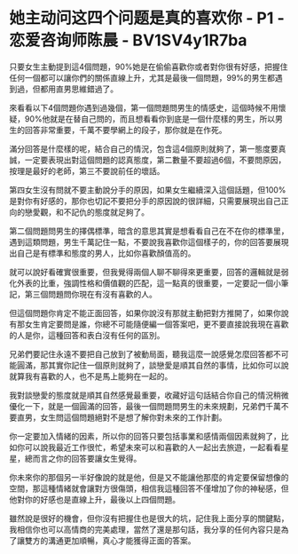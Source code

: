 # 她主动问这四个问题是真的喜欢你 - P1 - 恋爱咨询师陈晨 - BV1SV4y1R7ba

只要女生主動提到這4個問題，90%她是在偷偷喜歡你或者對你很有好感，把握住任何一個都可以讓你們的關係直線上升，尤其是最後一個問題，99%的男生都遇到過，但都用直男思維錯過了。

來看看以下4個問題你遇到過幾個，第一個問題問男生的情感史，這個時候不用懷疑，90%他就是在替自己問的，而且想看看你到底是一個什麼樣的男生，所以男生的回答非常重要，千萬不要學網上的段子，那你就是在作死。

滿分回答是什麼樣的呢，結合自己的情況，包含這4個原則就夠了，第一態度要真誠，一定要表現出對這個問題的認真態度，第二數量不要超過6個，不要問原因，按理是最好的老師，第三不要說前任的壞話。

第四女生沒有問就不要主動說分手的原因，如果女生繼續深入這個話題，但100%是對你有好感的，那你也切記不要把分手的原因說的很詳細，只需要展現出自己正向的戀愛觀，和不記仇的態度就足夠了。

第二個問題問男生的擇偶標準，暗含的意思其實是想看看自己在不在你的標準里，遇到這類問題，男生千萬記住一點，不要說我喜歡你這個樣子的，你的回答要展現出自己是有標準和態度的男人，比如你喜歡顏值高的。

就可以說好看確實很重要，但我覺得兩個人聊不聊得來更重要，回答的邏輯就是弱化外表的比重，強調性格和價值觀的匹配，這一點真的很重要，一定要記一個小筆記，第三個問題問你現在有沒有喜歡的人。

但這個問題你肯定不能正面回答，如果你說沒有那就主動把對方推開了，如果你說有那女生肯定要問是誰，你總不可能隨便編一個答案吧，更不要直接說我現在喜歡的人是你，這種回答和表白沒有任何的區別。

兄弟們要記住永遠不要把自己放到了被動局面，聽我這麼一說感覺怎麼回答都不可能圓滿，那其實你記住一個原則就夠了，談戀愛是順其自然的事情，比如你可以說就算我有喜歡的人，也不是馬上能夠在一起的。

我對談戀愛的態度就是順其自然感覺最重要，收藏好這句話結合你自己的情況稍微優化一下，就是一個圓滿的回答，最後一個問題問男生的未來規劃，兄弟們千萬不要直男，女生問這個問題絕對不是想了解你對未來的工作計劃。

你一定要加入情緒的因素，所以你的回答只要包括事業和感情兩個因素就夠了，比如你可以說我最近工作很忙，希望未來可以和喜歡的人一起出去旅遊，一起看看星星，總而言之你的回答要讓女生覺得。

你未來你的那個另一半好像說的就是他，但是又不能讓他那麼的肯定要保留想像的空間，那這種情緒就會讓對方很傷頭，相信我這種回答不僅增加了你的神秘感，但他對你的好感也是直線上升，最後以上四個問題。

雖然說是很好的機會，但你沒有把握住也是很大的坑，記住我上面分享的關鍵點，我相信你也可以高情商的完美處理，當然了還是那句話，我分享的任何內容只是為了讓雙方的溝通更加順暢，真心才能獲得正面的答案。

